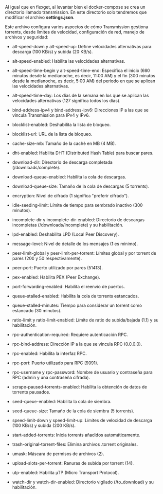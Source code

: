 Al igual que en flexget, al levantar bien el docker-compose se crea un directorio llamado transmission. En este directorio solo tendremos que modificar el archivo **settings.json**.

Este archivo configura varios aspectos de cómo Transmission gestiona torrents, desde límites de velocidad, configuración de red, manejo de archivos y seguridad:

  - alt-speed-down y alt-speed-up: Define velocidades alternativas para descarga (100 KB/s) y subida (20 KB/s).

  - alt-speed-enabled: Habilita las velocidades alternativas.

  - alt-speed-time-begin y alt-speed-time-end: Especifica el inicio (660 minutos desde la medianoche, es decir, 11:00 AM) y el fin (300 minutos desde la medianoche, es decir, 5:00 AM) del periodo en que se aplican las velocidades alternativas.

  - alt-speed-time-day: Los días de la semana en los que se aplican las velocidades alternativas (127 significa todos los días).

  - bind-address-ipv4 y bind-address-ipv6: Direcciones IP a las que se vincula Transmission para IPv4 y IPv6.

  - blocklist-enabled: Deshabilita la lista de bloqueo.

  - blocklist-url: URL de la lista de bloqueo.

  - cache-size-mb: Tamaño de la caché en MB (4 MB).

  - dht-enabled: Habilita DHT (Distributed Hash Table) para buscar pares.

  - download-dir: Directorio de descarga completada (/downloads/complete).

  - download-queue-enabled: Habilita la cola de descargas.

  - download-queue-size: Tamaño de la cola de descargas (5 torrents).

  - encryption: Nivel de cifrado (1 significa "preferir cifrado").

  - idle-seeding-limit: Límite de tiempo para sembrado inactivo (300 minutos).

  - incomplete-dir y incomplete-dir-enabled: Directorio de descargas incompletas (/downloads/incomplete) y su habilitación.

  - lpd-enabled: Deshabilita LPD (Local Peer Discovery).

  - message-level: Nivel de detalle de los mensajes (1 es mínimo).

  - peer-limit-global y peer-limit-per-torrent: Límites global y por torrent de pares (200 y 50 respectivamente).

  - peer-port: Puerto utilizado por pares (51413).

  - pex-enabled: Habilita PEX (Peer Exchange).

  - port-forwarding-enabled: Habilita el reenvío de puertos.

  - queue-stalled-enabled: Habilita la cola de torrents estancados.

  - queue-stalled-minutes: Tiempo para considerar un torrent como estancado (30 minutos).

  - ratio-limit y ratio-limit-enabled: Límite de ratio de subida/bajada (1.1) y su habilitación.

  - rpc-authentication-required: Requiere autenticación RPC.

  - rpc-bind-address: Dirección IP a la que se vincula RPC (0.0.0.0).

  - rpc-enabled: Habilita la interfaz RPC.

  - rpc-port: Puerto utilizado para RPC (9091).

  - rpc-username y rpc-password: Nombre de usuario y contraseña para RPC (admin y una contraseña cifrada).

  - scrape-paused-torrents-enabled: Habilita la obtención de datos de torrents pausados.

  - seed-queue-enabled: Habilita la cola de siembra.

  - seed-queue-size: Tamaño de la cola de siembra (5 torrents).

  - speed-limit-down y speed-limit-up: Límites de velocidad de descarga (100 KB/s) y subida (200 KB/s).

  - start-added-torrents: Inicia torrents añadidos automáticamente.

  - trash-original-torrent-files: Elimina archivos .torrent originales.

  - umask: Máscara de permisos de archivos (2).

  - upload-slots-per-torrent: Ranuras de subida por torrent (14).

  - utp-enabled: Habilita µTP (Micro Transport Protocol).

  - watch-dir y watch-dir-enabled: Directorio vigilado (/to_download) y su habilitación.
